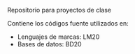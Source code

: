Repositorio para proyectos de clase

Contiene los códigos fuente utilizados en:
  - Lenguajes de marcas: LM20
  - Bases de datos: BD20
